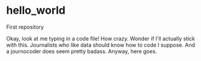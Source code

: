 # hello_world
First repository

Okay, look at me typing in a code file! How crazy. Wonder if I'll actually stick with this. Journalists who like data should know how to code I suppose. And a journocoder does seem pretty badass. Anyway, here goes.
